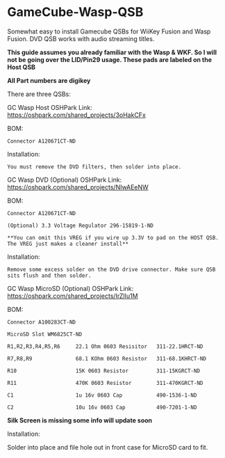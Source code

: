 # GameCube-Wasp-QSB
Somewhat easy to install Gamecube QSBs for WiiKey Fusion and Wasp Fusion.  DVD QSB works with audio streaming titles.

**This guide assumes you already familiar with the Wasp & WKF.  So I will not be going over the LID/Pin29 usage.  These pads are labeled on the Host QSB**

**All Part numbers are digikey**


There are three QSBs:

GC Wasp Host                  OSHPark Link: https://oshpark.com/shared_projects/3oHakCFx
  
  BOM:
    
    Connector A120671CT-ND
  
  Installation:
    
    You must remove the DVD filters, then solder into place.

GC Wasp DVD (Optional)        OSHPark Link: https://oshpark.com/shared_projects/NIwAEeNW
  
  BOM:
   
    Connector A120671CT-ND
    
    (Optional) 3.3 Voltage Regulator 296-15819-1-ND
    
    **You can omit this VREG if you wire up 3.3V to pad on the HOST QSB.  The VREG just makes a cleaner install**
  
  Installation:
    
    Remove some excess solder on the DVD drive connector. Make sure QSB sits flush and then solder.
    
GC Wasp MicroSD (Optional)    OSHPark Link: https://oshpark.com/shared_projects/IrZlIu1M
 
 BOM:
   
    Connector A100283CT-ND 
   
    MicroSD Slot WM6825CT-ND
    
    R1,R2,R3,R4,R5,R6     22.1 Ohm 0603 Resisitor   311-22.1HRCT-ND
   
    R7,R8,R9              68.1 KOhm 0603 Resistor   311-68.1KHRCT-ND
    
    R10                   15K 0603 Resistor         311-15KGRCT-ND
   
    R11                   470K 0603 Resistor        311-470KGRCT-ND
   
    C1                    1u 16v 0603 Cap           490-1536-1-ND     
   
    C2                    10u 16v 0603 Cap          490-7201-1-ND
    
 **Silk Screen is missing some info will update soon**
 
  Installation:
   
   Solder into place and file hole out in front case for MicroSD card to fit.
 
 



